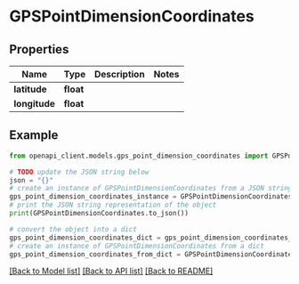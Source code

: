 # GPSPointDimensionCoordinates


## Properties

Name | Type | Description | Notes
------------ | ------------- | ------------- | -------------
**latitude** | **float** |  | 
**longitude** | **float** |  | 

## Example

```python
from openapi_client.models.gps_point_dimension_coordinates import GPSPointDimensionCoordinates

# TODO update the JSON string below
json = "{}"
# create an instance of GPSPointDimensionCoordinates from a JSON string
gps_point_dimension_coordinates_instance = GPSPointDimensionCoordinates.from_json(json)
# print the JSON string representation of the object
print(GPSPointDimensionCoordinates.to_json())

# convert the object into a dict
gps_point_dimension_coordinates_dict = gps_point_dimension_coordinates_instance.to_dict()
# create an instance of GPSPointDimensionCoordinates from a dict
gps_point_dimension_coordinates_from_dict = GPSPointDimensionCoordinates.from_dict(gps_point_dimension_coordinates_dict)
```
[[Back to Model list]](../README.md#documentation-for-models) [[Back to API list]](../README.md#documentation-for-api-endpoints) [[Back to README]](../README.md)



